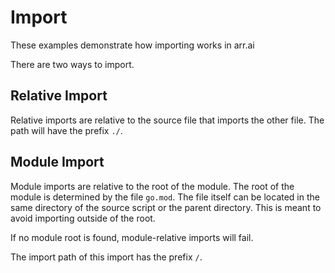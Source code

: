 # Import

These examples demonstrate how importing works in arr.ai

There are two ways to import.

## Relative Import

Relative imports are relative to the source file that imports the other file.
The path will have the prefix `./`.

## Module Import

Module imports are relative to the root of the module. The root of the module
is determined by the file `go.mod`. The file itself can be located in the same
directory of the source script or the parent directory. This is meant to avoid
importing outside of the root.

If no module root is found, module-relative imports will fail.

The import path of this import has the prefix `/`.

